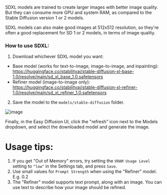 SDXL models are trained to create larger images with better image quality. But they can consume more GPU and system RAM, as compared to the Stable Diffusion version 1 or 2 models.

SDXL models can also make good images at 512x512 resolution, so they're often a good replacement for SD 1 or 2 models, in terms of image quality.

### How to use SDXL:
1. Download whichever SDXL model you want:
* Base model (works for text-to-image, image-to-image, and inpainting): https://huggingface.co/stabilityai/stable-diffusion-xl-base-1.0/resolve/main/sd_xl_base_1.0.safetensors
* Refiner model (image-to-image only): https://huggingface.co/stabilityai/stable-diffusion-xl-refiner-1.0/resolve/main/sd_xl_refiner_1.0.safetensors
2. Save the model to the `models/stable-diffusion` folder.

![image](https://github.com/easydiffusion/easydiffusion/assets/844287/7425c9e7-c35a-489e-bcf5-c80ca83dd175)

Finally, in the Easy Diffusion UI, click the "refresh" icon next to the Models dropdown, and select the downloaded model and generate the image.

# Usage tips:
1. If you get "Out of Memory" errors, try setting the `VRAM Usage Level` setting to `"low"` in the Settings tab, and press `Save`.
2. Use small values for `Prompt Strength` when using the "Refiner" model. E.g. 0.2
3. The "Refiner" model supports text prompt, along with an image. You can use text to describe how your image should be refined.